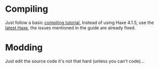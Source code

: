 # Compiling
Just follow a basic [compiling tutorial.](https://github.com/ninjamuffin99/Funkin#build-instructions)
Instead of using Haxe 4.1.5, use the [latest Haxe](https://haxe.org/download/), the issues mentioned in the guide are already fixed.

# Modding
Just edit the source code it's not that hard (unless you can't code)...